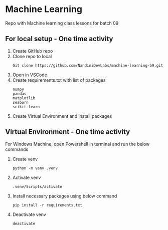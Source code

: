 # Machine Learning
Repo with Machine learning class lessons for batch 09


## For local setup - One time activity
1. Create GitHub repo
2. Clone repo to local
    ~~~
    Git clone https://github.com/NandiniDevLabs/machine-learning-b9.git
    ~~~
3. Open in VSCode
4. Create requirements.txt with list of packages
    ~~~
    numpy
    pandas
    matplotlib
    seaborn
    scikit-learn
    ~~~
5. Create Virtual Environment and install packages


## Virtual Environment - One time activity
For Windows Machine, open Powershell in terminal and run the below commands

1. Create venv
    ~~~
    python -m venv .venv
    ~~~
2. Activate venv
    ~~~
    .venv/Scripts/activate
    ~~~
3. Install necessary packages using below command
    ~~~
    pip install -r requirements.txt
    ~~~
4. Deactivate venv
    ~~~
    deactivate
    ~~~
